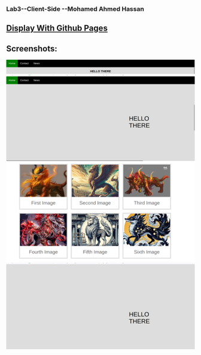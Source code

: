 ### Lab3--Client-Side --Mohamed Ahmed Hassan

## [Display With Github Pages](https://m-devo.github.io/pages/)


## Screenshots:

![Lab Screenshot](./screenshots/NAV.png)
![Lab Screenshot](./screenshots/fixed.png)
![Lab Screenshot](./screenshots/gallery.png)
![Lab Screenshot](./screenshots/sticky.png)
